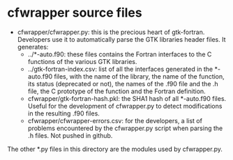 # cfwrapper source files

- cfwrapper/cfwrapper.py: this is the precious heart of gtk-fortran. Developers use it to automatically parse the GTK libraries header files. It generates:
  - ../*-auto.f90: these files contains the Fortran interfaces to the C functions of the various GTK libraries.
  - ../gtk-fortran-index.csv: list of all the interfaces generated in the *-auto.f90 files, with the name of the library, the name of the function, its status (deprecated or not), the names of the .f90 file and the .h file, the C prototype of the function and the Fortran definition.
  - cfwrapper/gtk-fortran-hash.pkl: the SHA1 hash of all *-auto.f90 files. Useful for the development of cfwrapper.py to detect modifications in the resulting .f90 files.
  - cfwrapper/cfwrapper-errors.csv: for the developers, a list of problems encountered by the cfwrapper.py script when parsing the .h files. Not pushed in github.

The other *.py files in this directory are the modules used by cfwrapper.py.
